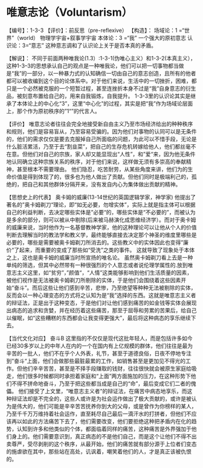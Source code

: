 # 唯意志论（Voluntarism）
【编号】：1-3-3
【评价】：前反思（pre-reflexive）
【构造】：
场域论：1 =“世界”（world）
物理学宇宙+叙事学宇宙
本体论：3 =“我”
一个强大的原初意志
认识论：3=“意志”
这种意志调和了认识论上关于是否本真的矛盾。

【解说】：
   不同于前面两种唯我论(1.3）:1-3-1(伪唯心主义）和1-3-2(本真主义），这种1-3–3的思想承认自己的观点是一种唯我论，他们可以把一切事物都当做是“我”的一部分，以一种暴力式的认知确信一切由自己的意志创造，且所有的他者都可以被收编到这个目的论体系中。对于他们来说，生活中的一切挫折，困难，都只是一个必然被克服的一个短暂过程，甚至连挫折本身不过是“我”自身意志的衍生品，被刻意布置给自己的，用来自我锻炼，自我提升。
    1-3-3里的认识论其实是继承了本体论上的中心化“3”，这里“中心化”的过程，其实是把“我”作为场域论层面上，那个作为原初秩序的”1“”的代言人。

【评价】
唯意志论者往往会完全地接受新自由主义乃至市场经济给出的种种秩序和规则，他们是容易盲从，乃至容易受骗的。因为他们对事物的认同可以是无条件的，他们的需求仅仅是要去克服掉自己所面临的问题，为此可以不惜手段，无论是什么脏活累活，乃至于去“割韭菜”，把自己的生存危机转嫁给他人，他们都丝毫不在意。但他们对自己的宗族，家人却又能显现出“人性”，和”爱“来，因为他无条件地认同确立这种宗族关系的秩序，对于他们来说，这样做无须有多崇高的奉献精神，甚至根本不需要理由。
他们隐忍，吃苦耐劳，从某些角度来讲，他们为的生命价值是得到体现了的，很多也为他人做出了贡献。但他们同时是极端利己的，孤绝的，把自己和其他群体分隔开来，没有发自内心为集体做出贡献的精神。

【思想史上的代表】
奥卡姆的威廉(13-14世纪的英国逻辑学家，神学家)
他提出了著名的”奥卡姆剃刀“理论，即“如无必要，勿增实体”，实际上就是指主体可以根据自己的利益判断，去决定哪些实体是”必要“的，哪些实体是“不必要的”，而被认为是多余的部分，则可以被从中剔除(后来被马赫演化成思维经济学）。而对于奥卡姆的威廉来说，当时他作为一名基督教神学家，他的这种理论可以让他从个人的价值判断去理解当时的教法学和教义学，最终能够直接去决定那个神圣的维度里哪些是必要的，哪些是需要被奥卡姆剃刀所消去的。这些教义中的实体因此也变得”廉价“了起来，而重要的变成了那些如“受洗”之类的事件。
这就导致了现象处于本体之上，这也是奥卡姆的威廉当时所宣扬的唯名论。
虽然奥卡姆剃刀看上去是一种单纯的筛选，但其中必然带有一种很强烈的个人意志或者说伦理学属性的.放到唯意志主义这里，如“贫穷”，”颜值“，“人情”这类能够影响到他们生活质量的因素，被他们视作是无法被奥卡姆剃刀所剔除的实体，于是他们会围绕着这些因素开始“奋斗”。而后这些让他们感到辛苦，悲惨，乃至绝望等种种无法被剔除的实体，反而会以一种心理变态的方式将之认知为是“我”选择的东西。这就是唯意志主义者的辩证法，正是出于这种变态，于是他们对让他们感到痛苦的如金钱等实体会展现出病态的追求和贪婪，并在经历着这些痛苦，那至于屈辱和劳累的苦果后，给自己以催眠，如“这些糟糕的东西都会让我变得更强大”，最后将这种病态的享乐继续下去。


【当代文化对应】
奋斗B
这里指的不仅仅是现代这批年轻人，而是包括许多如今已经30多岁以上的中年人在内的一个在国内有上亿规模的群体，他们往往是最为辛苦的一批人，他们不在乎个人外表，礼节，甚至于道德良俗，日夜不停地专注到”奋斗“上面，他们会做那些最脏最累的工作，如销售甚至是更加见不得光的工作。但他们辛辛苦苦，甚至是不择手段赚取的钱财，往往很快就会被原生家庭给吸走，他们很多时候都同时承担着家庭和“上面”两方面施加的压力，在这种形势下他们不得不拼命地奋斗，乃至于把这些都当成是自己的“命”，最后变成它们二者的傀儡。
他们接受了上文里，“唯意志主义者”的辩证法，在痛苦中病态地享乐，而这种辩证法却是不完全的，这些人或许是为社会运作做出了极大贡献的，或许是被认为是伟大的，他们可能是辛辛苦苦抚养你到大的父母，或是曾作为你榜样的某人，乃至千千万万维持着社会运作，直至耗尽自己最后一滴汗水的打拼者，但他们不应该再以如此的方法痛苦下去了，他们需要改变，他们要拒绝这种把矛盾内在化的趋势，认知到许多和他类似的个体，都面临着同样的痛苦，这种痛苦是外界强加于他们身上的。他们需要意识到，真正病态的不是他们自己，而是这个让他们不得不出卖尊严，受尽剥削的这个秩序，从最开始，他们的痛苦就有部分源于上位者们变态的施虐欲在其中，那些站在高处，讥讽着，嘲笑着他们的人，才是真正该被仇恨的。
